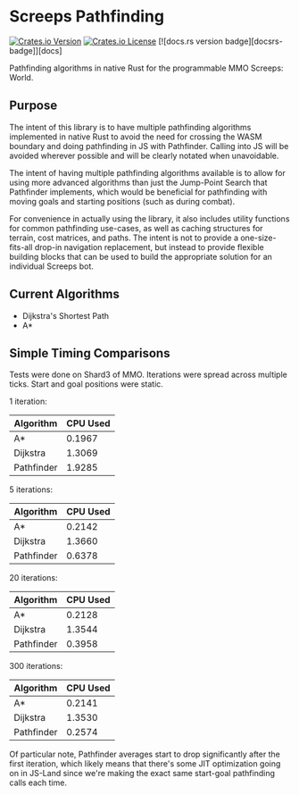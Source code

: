 # Screeps Pathfinding

[![Crates.io Version](https://img.shields.io/crates/v/screeps-pathfinding)](https://crates.io/crates/screeps-pathfinding)
[![Crates.io License](https://img.shields.io/crates/l/screeps-pathfinding)](https://opensource.org/license/mit)
[![docs.rs version badge][docsrs-badge]][docs]

Pathfinding algorithms in native Rust for the programmable MMO Screeps: World.

## Purpose

The intent of this library is to have multiple pathfinding algorithms implemented
in native Rust to avoid the need for crossing the WASM boundary and doing
pathfinding in JS with Pathfinder. Calling into JS will be avoided wherever
possible and will be clearly notated when unavoidable.

The intent of having multiple pathfinding algorithms available is to allow for
using more advanced algorithms than just the Jump-Point Search that Pathfinder
implements, which would be beneficial for pathfinding with moving goals and
starting positions (such as during combat).

For convenience in actually using the library, it also includes utility functions
for common pathfinding use-cases, as well as caching structures for terrain,
cost matrices, and paths. The intent is not to provide a one-size-fits-all drop-in
navigation replacement, but instead to provide flexible building blocks that can
be used to build the appropriate solution for an individual Screeps bot.

## Current Algorithms

- Dijkstra's Shortest Path
- A\*

## Simple Timing Comparisons

Tests were done on Shard3 of MMO. Iterations were spread across multiple ticks.
Start and goal positions were static.

1 iteration:

| Algorithm | CPU Used |
|-----------|----------|
| A\*       | 0.1967   |
| Dijkstra  | 1.3069   |
| Pathfinder| 1.9285   |


5 iterations:

| Algorithm | CPU Used |
|-----------|----------|
| A\*       | 0.2142   |
| Dijkstra  | 1.3660   |
| Pathfinder| 0.6378   |


20 iterations:

| Algorithm | CPU Used |
|-----------|----------|
| A\*       | 0.2128   |
| Dijkstra  | 1.3544   |
| Pathfinder| 0.3958   |


300 iterations:

| Algorithm | CPU Used |
|-----------|----------|
| A\*       | 0.2141   |
| Dijkstra  | 1.3530   |
| Pathfinder| 0.2574   |


Of particular note, Pathfinder averages start to drop significantly after the first iteration,
which likely means that there's some JIT optimization going on in JS-Land since we're making
the exact same start-goal pathfinding calls each time.
